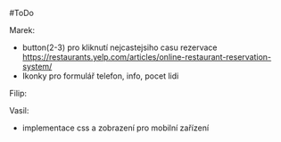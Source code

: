 #ToDo

Marek:
 - button(2-3) pro kliknutí nejcastejsiho casu rezervace <https://restaurants.yelp.com/articles/online-restaurant-reservation-system/>
 - Ikonky pro formulář telefon, info, pocet lidi 

Filip:


Vasil:
 - implementace css a zobrazení pro mobilní zařízení 